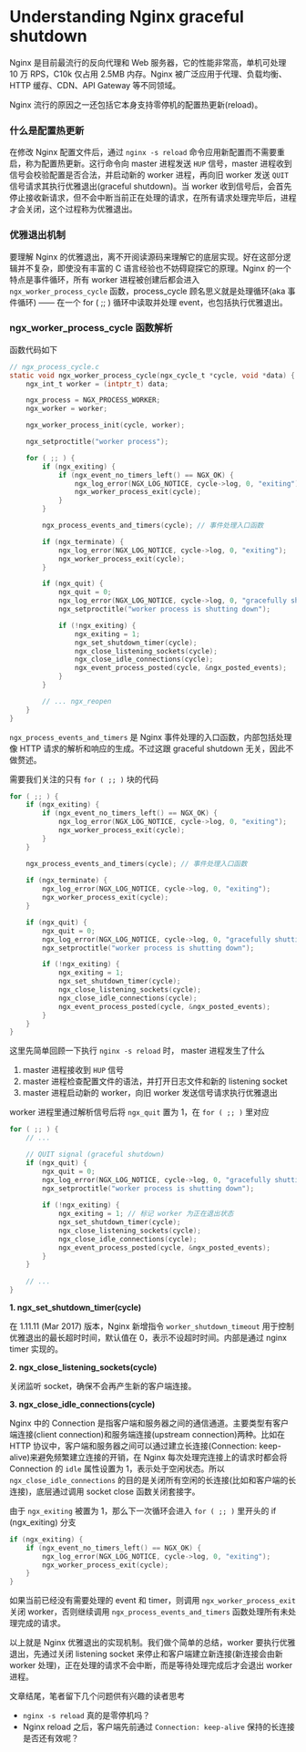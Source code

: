 # Understanding Nginx graceful shutdown

Nginx 是目前最流行的反向代理和 Web 服务器，它的性能非常高，单机可处理 10 万 RPS，C10k 仅占用 2.5MB 内存。Nginx 被广泛应用于代理、负载均衡、HTTP 缓存、CDN、API Gateway 等不同领域。

Nginx 流行的原因之一还包括它本身支持零停机的配置热更新(reload)。

### 什么是配置热更新

在修改 Nginx 配置文件后，通过 `nginx -s reload` 命令应用新配置而不需要重启，称为配置热更新。这行命令向 master 进程发送 `HUP` 信号，master 进程收到信号会校验配置是否合法，并启动新的 worker 进程，再向旧 worker 发送 `QUIT` 信号请求其执行优雅退出(graceful shutdown)。当 worker 收到信号后，会首先停止接收新请求，但不会中断当前正在处理的请求，在所有请求处理完毕后，进程才会关闭，这个过程称为优雅退出。

### 优雅退出机制

要理解 Nginx 的优雅退出，离不开阅读源码来理解它的底层实现。好在这部分逻辑并不复杂，即使没有丰富的 C 语言经验也不妨碍窥探它的原理。Nginx 的一个特点是事件循环，所有 worker 进程被创建后都会进入 `ngx_worker_process_cycle` 函数，process_cycle 顾名思义就是处理循环(aka 事件循环) —— 在一个 for ( ;; ) 循环中读取并处理 event，也包括执行优雅退出。


### ngx_worker_process_cycle 函数解析

函数代码如下

```c
// ngx_process_cycle.c
static void ngx_worker_process_cycle(ngx_cycle_t *cycle, void *data) {
    ngx_int_t worker = (intptr_t) data;

    ngx_process = NGX_PROCESS_WORKER;
    ngx_worker = worker;

    ngx_worker_process_init(cycle, worker);

    ngx_setproctitle("worker process");

    for ( ;; ) {
        if (ngx_exiting) {
            if (ngx_event_no_timers_left() == NGX_OK) {
                ngx_log_error(NGX_LOG_NOTICE, cycle->log, 0, "exiting");
                ngx_worker_process_exit(cycle);
            }
        }

        ngx_process_events_and_timers(cycle); // 事件处理入口函数

        if (ngx_terminate) {
            ngx_log_error(NGX_LOG_NOTICE, cycle->log, 0, "exiting");
            ngx_worker_process_exit(cycle);
        }

        if (ngx_quit) {
            ngx_quit = 0;
            ngx_log_error(NGX_LOG_NOTICE, cycle->log, 0, "gracefully shutting down");
            ngx_setproctitle("worker process is shutting down");

            if (!ngx_exiting) {
                ngx_exiting = 1;
                ngx_set_shutdown_timer(cycle);
                ngx_close_listening_sockets(cycle);
                ngx_close_idle_connections(cycle);
                ngx_event_process_posted(cycle, &ngx_posted_events);
            }
        }

        // ... ngx_reopen
    }
}
```

`ngx_process_events_and_timers` 是 Nginx 事件处理的入口函数，内部包括处理像 HTTP 请求的解析和响应的生成。不过这跟 graceful shutdown 无关，因此不做赘述。

需要我们关注的只有 `for ( ;; )` 块的代码

```c
for ( ;; ) {
    if (ngx_exiting) {
        if (ngx_event_no_timers_left() == NGX_OK) {
            ngx_log_error(NGX_LOG_NOTICE, cycle->log, 0, "exiting");
            ngx_worker_process_exit(cycle);
        }
    }

    ngx_process_events_and_timers(cycle); // 事件处理入口函数
		
    if (ngx_terminate) {
        ngx_log_error(NGX_LOG_NOTICE, cycle->log, 0, "exiting");
        ngx_worker_process_exit(cycle);
    }

    if (ngx_quit) {
        ngx_quit = 0;
        ngx_log_error(NGX_LOG_NOTICE, cycle->log, 0, "gracefully shutting down");
        ngx_setproctitle("worker process is shutting down");

        if (!ngx_exiting) {
            ngx_exiting = 1;
            ngx_set_shutdown_timer(cycle);
            ngx_close_listening_sockets(cycle);
            ngx_close_idle_connections(cycle);
            ngx_event_process_posted(cycle, &ngx_posted_events); 
        }
    }
}
```

这里先简单回顾一下执行 `nginx -s reload` 时， master 进程发生了什么

1.   master 进程接收到 `HUP` 信号
2.   master 进程检查配置文件的语法，并打开日志文件和新的 listening socket
3.   master 进程启动新的 worker，向旧 worker 发送信号请求执行优雅退出

worker 进程里通过解析信号后将 `ngx_quit` 置为 1，在 `for ( ;; )` 里对应
```c
for ( ;; ) {
    // ...

    // QUIT signal (graceful shutdown)
    if (ngx_quit) {
        ngx_quit = 0; 
        ngx_log_error(NGX_LOG_NOTICE, cycle->log, 0, "gracefully shutting down");
        ngx_setproctitle("worker process is shutting down");
    
        if (!ngx_exiting) {
            ngx_exiting = 1; // 标记 worker 为正在退出状态
            ngx_set_shutdown_timer(cycle);
            ngx_close_listening_sockets(cycle);
            ngx_close_idle_connections(cycle);
            ngx_event_process_posted(cycle, &ngx_posted_events); 
        }
    }
    
    // ...
}
```

**1. ngx_set_shutdown_timer(cycle)**

在 1.11.11 (Mar 2017)  版本，Nginx 新增指令 `worker_shutdown_timeout` 用于控制优雅退出的最长超时时间，默认值在 0，表示不设超时时间。内部是通过 nginx timer 实现的。

**2. ngx_close_listening_sockets(cycle)**

关闭监听 socket，确保不会再产生新的客户端连接。

**3. ngx_close_idle_connections(cycle)**

Nginx 中的 Connection 是指客户端和服务器之间的通信通道。主要类型有客户端连接(client connection)和服务端连接(upstream connection)两种。比如在 HTTP 协议中，客户端和服务器之间可以通过建立长连接(Connection: keep-alive)来避免频繁建立连接的开销，在 Nginx 每次处理完连接上的请求时都会将 Connection 的 `idle` 属性设置为 1，表示处于空闲状态。所以 `ngx_close_idle_connections` 的目的是关闭所有空闲的长连接(比如和客户端的长连接)，底层通过调用 socket close 函数关闭套接字。



由于 `ngx_exiting`  被置为 1，那么下一次循环会进入 `for ( ;; )`  里开头的 if (ngx_exiting) 分支

```c
if (ngx_exiting) {
    if (ngx_event_no_timers_left() == NGX_OK) {
        ngx_log_error(NGX_LOG_NOTICE, cycle->log, 0, "exiting");
        ngx_worker_process_exit(cycle);
    }
}
```

如果当前已经没有需要处理的 event 和 timer，则调用 `ngx_worker_process_exit` 关闭 worker，否则继续调用 `ngx_process_events_and_timers` 函数处理所有未处理完成的请求。



以上就是 Nginx 优雅退出的实现机制。我们做个简单的总结，worker 要执行优雅退出，先通过关闭 listening socket 来停止和客户端建立新连接(新连接会由新 worker 处理)，正在处理的请求不会中断，而是等待处理完成后才会退出 worker 进程。



文章结尾，笔者留下几个问题供有兴趣的读者思考

-   `nginx -s reload` 真的是零停机吗？
-   Nginx reload 之后，客户端先前通过 `Connection: keep-alive` 保持的长连接是否还有效呢？
